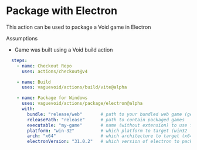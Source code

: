 # Package with Electron

This action can be used to package a Void game in Electron

Assumptions
  * Game was built using a Void build action

```yaml
  steps:
    - name: Checkout Repo
      uses: actions/checkout@v4

    - name: Build
      uses: vaguevoid/actions/build/vite@alpha

    - name: Package for Windows
      uses: vaguevoid/actions/package/electron@alpha
      with:
        bundle: "release/web"       # path to your bundled web game (generated by build action)
        releasePath: "release"      # path to contain packaged games
        executable: "my-game"       # name (without extension) to use for generated executables
        platform: "win-32"          # which platform to target (win32 | linux | darwin)
        arch: "x64"                 # which architecture to target (x64 | arm64)
        electronVersion: "31.0.2"   # which version of electron to package 
```
